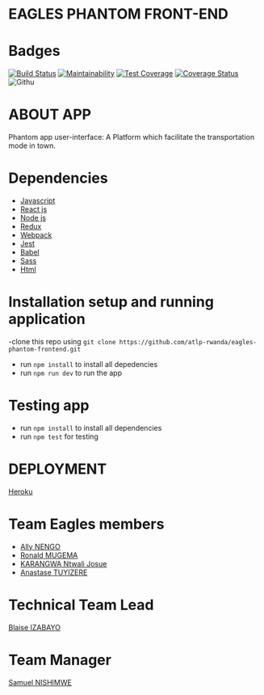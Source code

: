 # EAGLES PHANTOM FRONT-END

# Badges

[![Build Status](https://travis-ci.com/atlp-rwanda/eagles-phantom-frontend.svg?branch=ch-setup-testing-environment-%23F82ebvCI)](https://travis-ci.com/atlp-rwanda/eagles-phantom-frontend)
[![Maintainability](https://api.codeclimate.com/v1/badges/01d0de2122241e34a3a2/maintainability)](https://codeclimate.com/github/atlp-rwanda/eagles-phantom-frontend/maintainability)
[![Test Coverage](https://api.codeclimate.com/v1/badges/01d0de2122241e34a3a2/test_coverage)](https://codeclimate.com/github/atlp-rwanda/eagles-phantom-frontend/test_coverage)
[![Coverage Status](https://coveralls.io/repos/github/atlp-rwanda/eagles-phantom-frontend/badge.svg?branch=develop)](https://coveralls.io/github/atlp-rwanda/eagles-phantom-frontend?branch=develop)
![Githu](https://github.com/atlp-rwanda/eagles-phantom-frontend/workflows/Node.js%20CI/badge.svg?branch=develop)



# ABOUT APP
 Phantom app user-interface: A Platform which facilitate the transportation mode in town.
 
 # Dependencies 
- [Javascript](https://www.javascript.com/)
- [React js](https://reactjs.org/)
- [Node js](https://nodejs.org/)
- [Redux](https://redux.js.org/)
- [Webpack](https://webpack.js.org/)
- [Jest](https://jestjs.io/)
- [Babel](https://babeljs.io/)
- [Sass](https://sass-lang.com/)
- [Html](https://html.com/)
 
# Installation setup and running application

-clone this repo using `git clone https://github.com/atlp-rwanda/eagles-phantom-frontend.git`
- run `npm install` to install all depedencies
- run `npm run dev` to run the app

# Testing app 
- run `npm install` to install all dependencies
- run `npm test` for testing

# DEPLOYMENT 
  [Heroku](https://eagles-frontend.herokuapp.com/)

# Team Eagles members
  - [Ally NENGO](https://github.com/Ally4)
  - [Ronald MUGEMA](https://github.com/Mugema123)
  - [KARANGWA Ntwali Josue](https://github.com/Ntwali-Josue)
  - [Anastase TUYIZERE](https://github.com/TuyizeeAnastase)

# Technical Team Lead
  [Blaise IZABAYO](https://github.com/blaise82)
 
# Team Manager
  [Samuel NISHIMWE](https://github.com/ceelogre)
  


